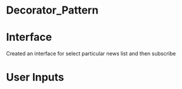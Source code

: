 # Decorator_Pattern

# Interface
Created an interface for select particular news list and then subscribe
# User Inputs
